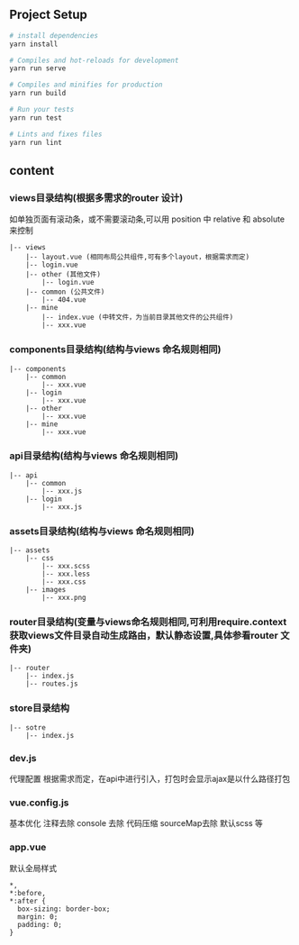 ## Project Setup

``` bash
# install dependencies
yarn install

# Compiles and hot-reloads for development
yarn run serve

# Compiles and minifies for production
yarn run build

# Run your tests
yarn run test

# Lints and fixes files
yarn run lint
```
## content

### views目录结构(根据多需求的router 设计)
如单独页面有滚动条，或不需要滚动条,可以用 position 中 relative 和 absolute 来控制
```
|-- views
    |-- layout.vue (相同布局公共组件,可有多个layout，根据需求而定)
    |-- login.vue
    |-- other (其他文件)
        |-- login.vue
    |-- common (公共文件)
        |-- 404.vue
    |-- mine
        |-- index.vue (中转文件，为当前目录其他文件的公共组件)
        |-- xxx.vue
```

### components目录结构(结构与views 命名规则相同)
```
|-- components
    |-- common
        |-- xxx.vue
    |-- login
        |-- xxx.vue
    |-- other
        |-- xxx.vue
    |-- mine
        |-- xxx.vue
```

### api目录结构(结构与views 命名规则相同)
```
|-- api
    |-- common
        |-- xxx.js
    |-- login
        |-- xxx.js
```
### assets目录结构(结构与views 命名规则相同)
```
|-- assets
    |-- css
        |-- xxx.scss
        |-- xxx.less
        |-- xxx.css
    |-- images
        |-- xxx.png
```

### router目录结构(变量与views命名规则相同,可利用require.context获取views文件目录自动生成路由，默认静态设置,具体参看router 文件夹)
```
|-- router
    |-- index.js
    |-- routes.js
```


### store目录结构
```
|-- sotre
    |-- index.js
```


### dev.js
代理配置 根据需求而定，在api中进行引入，打包时会显示ajax是以什么路径打包

### vue.config.js
基本优化  注释去除 console 去除 代码压缩 sourceMap去除 默认scss 等

### app.vue
默认全局样式
```
*,
*:before,
*:after {
  box-sizing: border-box;
  margin: 0;
  padding: 0;
}
```

